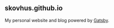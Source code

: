 ## skovhus.github.io

My personal website and blog powered by [Gatsby](https://github.com/gatsbyjs/gatsby-starter-blog).

